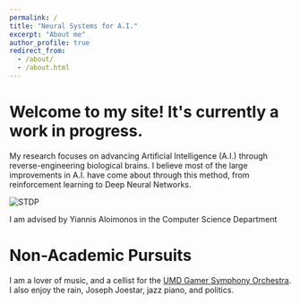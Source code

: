 ```yaml
---
permalink: /
title: "Neural Systems for A.I."
excerpt: "About me"
author_profile: true
redirect_from: 
  - /about/
  - /about.html
---
```


Welcome to my site! It's currently a work in progress.  
===
My research focuses on advancing Artificial Intelligence (A.I.) through reverse-engineering biological brains.  I believe most of the large improvements in A.I. have come about through this method, from reinforcement learning to Deep Neural Networks.  

![STDP](https://openi.nlm.nih.gov/imgs/512/356/3390410/PMC3390410_pcbi.1002584.g002.png?keywords=dependence,falls,depressions)

I am advised by Yiannis Aloimonos in the Computer Science Department



Non-Academic Pursuits
===

I am a lover of music, and a cellist for the [UMD Gamer Symphony Orchestra](http://umd.gamersymphony.org/homepage.php).  I also enjoy the rain, Joseph Joestar, jazz piano, and politics. 